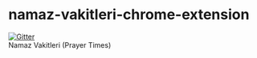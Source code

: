 # namaz-vakitleri-chrome-extension

[![Gitter](https://badges.gitter.im/Join%20Chat.svg)](https://gitter.im/NamazVakitleri/namaz-vakitleri-chrome-extension?utm_source=badge&utm_medium=badge&utm_campaign=pr-badge&utm_content=badge)
<br>Namaz Vakitleri (Prayer Times)
